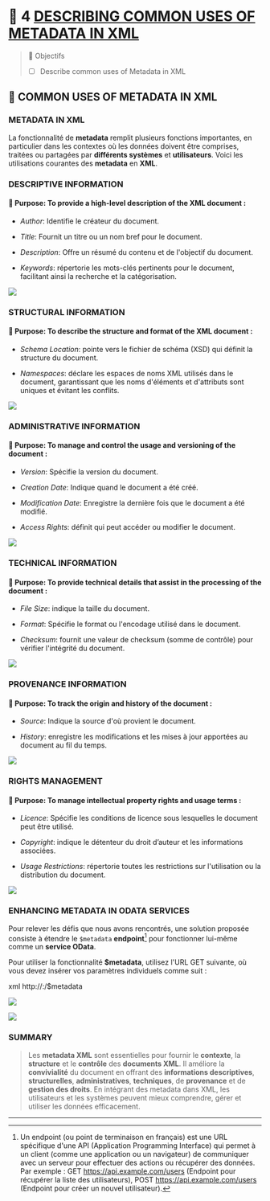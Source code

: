 # 🌸 4 [DESCRIBING COMMON USES OF METADATA IN XML](https://learning.sap.com/learning-journeys/developing-with-sap-integration-suite/describing-common-uses-of-metadata-in-xml)

> 🌺 Objectifs
>
> - [ ] Describe common uses of Metadata in XML

## 🌸 COMMON USES OF METADATA IN XML

### METADATA IN XML

La fonctionnalité de **metadata** remplit plusieurs fonctions importantes, en particulier dans les contextes où les données doivent être comprises, traitées ou partagées par **différents systèmes** et **utilisateurs**. Voici les utilisations courantes des **metadata** en **XML**.

### DESCRIPTIVE INFORMATION

#### 💮 **Purpose: To provide a high-level description of the XML document** :

- _Author_: Identifie le créateur du document.

- _Title_: Fournit un titre ou un nom bref pour le document.

- _Description_: Offre un résumé du contenu et de l'objectif du document.

- _Keywords_: répertorie les mots-clés pertinents pour le document, facilitant ainsi la recherche et la catégorisation.

![](./RESSOURCES/descriptive_information_exam.png)

### STRUCTURAL INFORMATION

#### 💮 **Purpose: To describe the structure and format of the XML document** :

- _Schema Location_: pointe vers le fichier de schéma (XSD) qui définit la structure du document.

- _Namespaces_: déclare les espaces de noms XML utilisés dans le document, garantissant que les noms d'éléments et d'attributs sont uniques et évitant les conflits.

![](./RESSOURCES/structural_information_example.png)

### ADMINISTRATIVE INFORMATION

#### 💮 **Purpose: To manage and control the usage and versioning of the document** :

- _Version_: Spécifie la version du document.

- _Creation Date_: Indique quand le document a été créé.

- _Modification Date_: Enregistre la dernière fois que le document a été modifié.

- _Access Rights_: définit qui peut accéder ou modifier le document.

![](./RESSOURCES/admin_information_exam.png)

### TECHNICAL INFORMATION

#### 💮 **Purpose: To provide technical details that assist in the processing of the document** :

- _File Size_: indique la taille du document.

- _Format_: Spécifie le format ou l'encodage utilisé dans le document.

- _Checksum_: fournit une valeur de checksum (somme de contrôle) pour vérifier l'intégrité du document.

![](./RESSOURCES/technical_information_example.png)

### PROVENANCE INFORMATION

#### 💮 **Purpose: To track the origin and history of the document** :

- _Source_: Indique la source d'où provient le document.

- _History_: enregistre les modifications et les mises à jour apportées au document au fil du temps.

![](./RESSOURCES/provenance_information_example.png)

### RIGHTS MANAGEMENT

#### 💮 Purpose: **To manage intellectual property rights and usage terms** :

- _Licence_: Spécifie les conditions de licence sous lesquelles le document peut être utilisé.

- _Copyright_: indique le détenteur du droit d’auteur et les informations associées.

- _Usage Restrictions_: répertorie toutes les restrictions sur l'utilisation ou la distribution du document.

![](./RESSOURCES/rights_management_example.png)

### ENHANCING METADATA IN ODATA SERVICES

Pour relever les défis que nous avons rencontrés, une solution proposée consiste à étendre le `$metadata` **endpoint**[^1] pour fonctionner lui-même comme un **service OData**.

Pour utiliser la fonctionnalité **$metadata**, utilisez l'URL GET suivante, où vous devez insérer vos paramètres individuels comme suit :

xml
http://<yourAPI>:<PORT>/$metadata

![](./RESSOURCES/gwsample_xml_sample.png)

![](./RESSOURCES/metadata_from_gwsample.png)

### SUMMARY

> Les **metadata XML** sont essentielles pour fournir le **contexte**, la **structure** et le **contrôle** des **documents XML**. Il améliore la **convivialité** du document en offrant des **informations descriptives**, **structurelles**, **administratives**, **techniques**, de **provenance** et de **gestion des droits**. En intégrant des metadata dans XML, les utilisateurs et les systèmes peuvent mieux comprendre, gérer et utiliser les données efficacement.

---

[^1]: Un endpoint (ou point de terminaison en français) est une URL spécifique d'une API (Application Programming Interface) qui permet à un client (comme une application ou un navigateur) de communiquer avec un serveur pour effectuer des actions ou récupérer des données. Par exemple : GET https://api.example.com/users (Endpoint pour récupérer la liste des utilisateurs), POST https://api.example.com/users (Endpoint pour créer un nouvel utilisateur).
